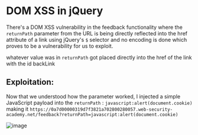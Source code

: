# DOM XSS in jQuery
There's a DOM XSS vulnerability in the feedback functionality where the `returnPath` parameter from the URL is being directly reflected into the href attribute of a link using jQuery's `$` selector and no encoding is done which proves to be a vulnerability for us to exploit.

whatever value was in `returnPath` got placed directly into the href of the link with the id backLink

## Exploitation:

Now that we understood how the parameter worked, I injected a simple JavaScript payload into the `returnPath` : `javascript:alert(document.cookie)` making it 
`https://0a7d00000319d7f3821a702800280057.web-security-academy.net/feedback?returnPath=javascript:alert(document.cookie)`

![image](https://github.com/user-attachments/assets/3e5145fd-303d-4327-b2e6-b46d486d321c)

